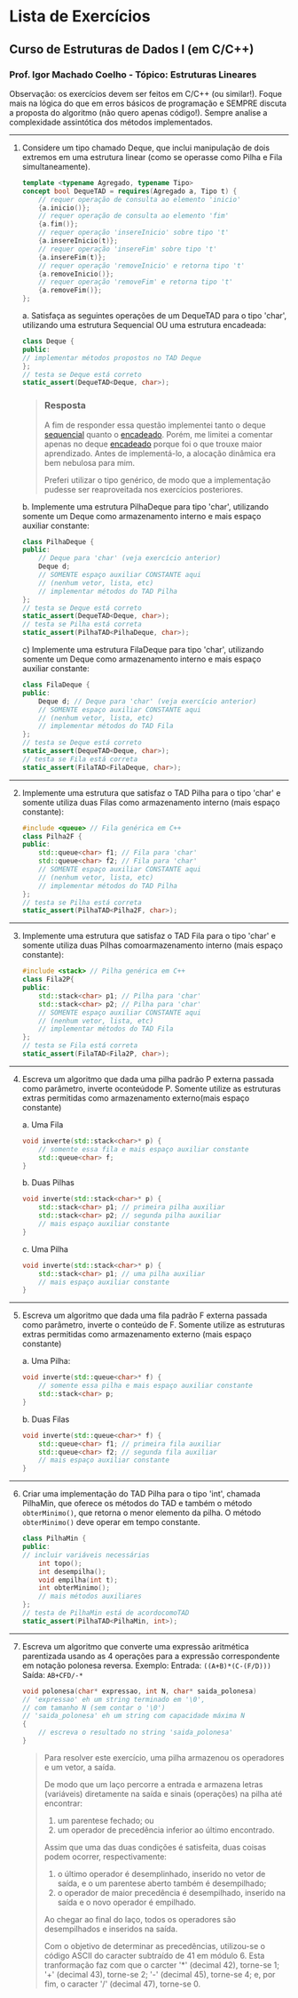 # Lista de Exercícios

## Curso de Estruturas de Dados I (em C/C++) 

### Prof. Igor Machado Coelho - Tópico: Estruturas Lineares ####

Observação: os exercícios devem ser feitos em C/C++ (ou similar!). Foque mais na lógica do que em erros básicos de programação e SEMPRE discuta a proposta do algoritmo (não quero apenas código!). Sempre analise a complexidade assintótica dos métodos implementados.

---

1. Considere um tipo chamado Deque, que inclui manipulação de dois extremos em uma estrutura linear (como se operasse como Pilha e Fila simultaneamente). 

    ```cpp
    template <typename Agregado, typename Tipo>
    concept bool DequeTAD = requires(Agregado a, Tipo t) {
        // requer operação de consulta ao elemento 'inicio'
        {a.inicio()};
        // requer operação de consulta ao elemento 'fim'
        {a.fim()};
        // requer operação 'insereInicio' sobre tipo 't'
        {a.insereInicio(t)};
        // requer operação 'insereFim' sobre tipo 't'
        {a.insereFim(t)};
        // requer operação 'removeInicio' e retorna tipo 't'
        {a.removeInicio()};
        // requer operação 'removeFim' e retorna tipo 't'
        {a.removeFim()};
    };
    ```

    a. Satisfaça as seguintes operações de um DequeTAD para o tipo 'char', utilizando uma estrutura Sequencial OU uma estrutura encadeada: 

    ```cpp
    class Deque {
    public: 
    // implementar métodos propostos no TAD Deque 
    }; 
    // testa se Deque está correto 
    static_assert(DequeTAD<Deque, char>); 
    ```

    > ### Resposta
    > 
    > A fim de responder essa questão implementei tanto o deque [sequencial](include/dequeSequencial.hpp) quanto o [encadeado](include/dequeEncadeado.hpp). Porém, me limitei a comentar apenas no deque [encadeado](include/dequeEncadeado.hpp) porque foi o que trouxe maior aprendizado. Antes de implementá-lo, a alocação dinâmica era bem nebulosa para mim.
    >
    > Preferi utilizar o tipo genérico, de modo que a implementação pudesse ser reaproveitada nos exercícios posteriores. 
    > 

    b. Implemente uma estrutura PilhaDeque para tipo 'char', utilizando somente um Deque como armazenamento interno e mais espaço auxiliar constante:

    ```cpp
    class PilhaDeque { 
    public: 
        // Deque para 'char' (veja exercício anterior) 
        Deque d; 
        // SOMENTE espaço auxiliar CONSTANTE aqui 
        // (nenhum vetor, lista, etc) 
        // implementar métodos do TAD Pilha 
    }; 
    // testa se Deque está correto 
    static_assert(DequeTAD<Deque, char>); 
    // testa se Pilha está correta
    static_assert(PilhaTAD<PilhaDeque, char>); 
    ```

    c) Implemente uma estrutura FilaDeque para tipo 'char', utilizando somente um Deque como armazenamento interno e mais espaço auxiliar constante: 

    ```cpp
    class FilaDeque { 
    public: 
        Deque d; // Deque para 'char' (veja exercício anterior) 
        // SOMENTE espaço auxiliar CONSTANTE aqui 
        // (nenhum vetor, lista, etc) 
        // implementar métodos do TAD Fila 
    }; 
    // testa se Deque está correto 
    static_assert(DequeTAD<Deque, char>);
    // testa se Fila está correta
    static_assert(FilaTAD<FilaDeque, char>); 
    ```
---

2. Implemente uma estrutura que satisfaz o TAD Pilha para o tipo 'char' e somente utiliza duas Filas como armazenamento interno (mais espaço constante): 

    ```cpp
    #include <queue> // Fila genérica em C++
    class Pilha2F {
    public:
        std::queue<char> f1; // Fila para 'char'
        std::queue<char> f2; // Fila para 'char'
        // SOMENTE espaço auxiliar CONSTANTE aqui 
        // (nenhum vetor, lista, etc) 
        // implementar métodos do TAD Pilha
    };
    // testa se Pilha está correta
    static_assert(PilhaTAD<Pilha2F, char>); 
    ```

---

3. Implemente uma estrutura que satisfaz o TAD Fila para o tipo 'char' e somente utiliza duas Pilhas comoarmazenamento interno (mais espaço constante): 

    ```cpp
    #include <stack> // Pilha genérica em C++ 
    class Fila2P{ 
    public: 
        std::stack<char> p1; // Pilha para 'char' 
        std::stack<char> p2; // Pilha para 'char' 
        // SOMENTE espaço auxiliar CONSTANTE aqui 
        // (nenhum vetor, lista, etc) 
        // implementar métodos do TAD Fila 
    }; 
    // testa se Fila está correta 
    static_assert(FilaTAD<Fila2P, char>); 
    ```

---

4. Escreva um algoritmo que dada uma pilha padrão P externa passada como parâmetro, inverte oconteúdode P. Somente utilize as estruturas extras permitidas como armazenamento externo(mais espaço constante)

    a. Uma Fila 

    ```cpp
    void inverte(std::stack<char>* p) { 
        // somente essa fila e mais espaço auxiliar constante
        std::queue<char> f; 
    } 
    ```

    b. Duas Pilhas 

    ```cpp
    void inverte(std::stack<char>* p) { 
        std::stack<char> p1; // primeira pilha auxiliar 
        std::stack<char> p2; // segunda pilha auxiliar 
        // mais espaço auxiliar constante 
    } 
    ```

    c. Uma Pilha 

    ```cpp
    void inverte(std::stack<char>* p) { 
        std::stack<char> p1; // uma pilha auxiliar 
        // mais espaço auxiliar constante 
    } 
    ```

---

5. Escreva um algoritmo que dada uma fila padrão F externa passada como parâmetro, inverte o conteúdo de F. Somente utilize as estruturas extras permitidas como armazenamento externo (mais espaço constante)

    a. Uma Pilha:

    ```cpp
    void inverte(std::queue<char>* f) { 
        // somente essa pilha e mais espaço auxiliar constante
        std::stack<char> p;
    }
    ```

    b. Duas Filas 

    ```cpp
    void inverte(std::queue<char>* f) { 
        std::queue<char> f1; // primeira fila auxiliar 
        std::queue<char> f2; // segunda fila auxiliar 
        // mais espaço auxiliar constante 
    } 
    ```

---

6. Criar uma implementação do TAD Pilha para o tipo 'int', chamada PilhaMin, que oferece os métodos do TAD e também o método `obterMinimo()`, que retorna o menor elemento da pilha. O método `obterMinimo()` deve operar em tempo constante. 

    ```cpp
    class PilhaMin { 
    public: 
    // incluir variáveis necessárias 
        int topo(); 
        int desempilha(); 
        void empilha(int t); 
        int obterMinimo(); 
        // mais métodos auxiliares 
    };
    // testa de PilhaMin está de acordocomoTAD
    static_assert(PilhaTAD<PilhaMin, int>); 
    ```

---

7. Escreva um algoritmo que converte uma expressão aritmética parentizada usando as 4 operações para a expressão correspondente em notação polonesa reversa. Exemplo:
    Entrada: `((A+B)*(C-(F/D)))` 
    Saída:  `AB+CFD/-*` 


    ```cpp
    void polonesa(char* expressao, int N, char* saida_polonesa) 
    // 'expressao' eh um string terminado em '\0', 
    // com tamanho N (sem contar o '\0')
    // 'saida_polonesa' eh um string com capacidade máxima N 
    { 
        // escreva o resultado no string 'saida_polonesa' 
    }
    ```
    > Para resolver este exercício, uma pilha armazenou os operadores e um vetor, a saída. 
    >
    > De modo que um laço percorre a entrada e armazena letras (variáveis) diretamente na saída e sinais (operações) na pilha até encontrar:
    >   1. um parentese fechado; ou 
    >   2. um operador de precedência inferior ao último encontrado. 
    >
    > Assim que uma das duas condições é satisfeita, duas coisas podem ocorrer, respectivamente: 
    >   1. o último operador é desemplinhado, inserido no vetor de saída, e o um parentese aberto também é desempilhado;
    >   2. o operador de maior precedência é desempilhado, inserido na saída e o novo operador é empilhado.
    >
    > Ao chegar ao final do laço, todos os operadores são desempilhados e inseridos na saída.
    >
    > Com o objetivo de determinar as precedências, utilizou-se o código ASCII do caracter subtraído de 41 em módulo 6. Esta tranformação faz com que o carcter '*' (decimal 42), torne-se 1; '+' (decimal 43), torne-se 2; '-' (decimal 45), torne-se 4; e, por fim, o caracter '/' (decimal 47), torne-se 0. 